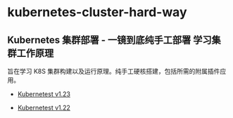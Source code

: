 # kubernetes-cluster-hard-way

## Kubernetes 集群部署 - 一镜到底纯手工部署 学习集群工作原理

旨在学习 K8S 集群构建以及运行原理。纯手工硬核搭建，包括所需的附属插件应用。

* [Kubernetest v1.23](https://github.com/leonanu/kubernetes-cluster-hard-way/blob/main/v1.23.md)

* [Kubernetest v1.22](https://github.com/leonanu/kubernetes-cluster-hard-way/blob/main/v1.22.md)
